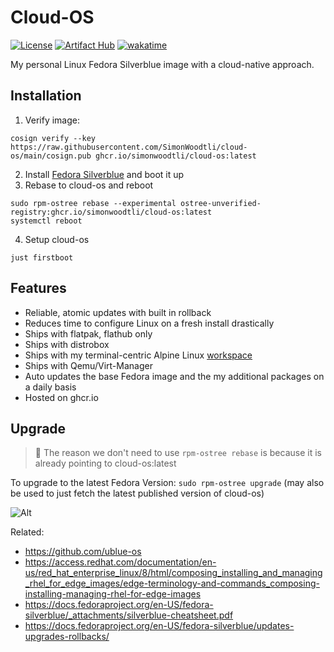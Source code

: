 # Cloud-OS

[![License](https://img.shields.io/badge/license-Apache2-brightgreen.svg)](LICENSE)
[![Artifact Hub](https://img.shields.io/endpoint?url=https://artifacthub.io/badge/repository/cloud-os)](https://artifacthub.io/packages/search?repo=cloud-os)
[![wakatime](https://wakatime.com/badge/user/173067c8-7ded-4cfb-8605-b3032659c00c/project/2500ba3a-f747-4893-b70e-4278332c24fc.svg)](https://wakatime.com/badge/user/173067c8-7ded-4cfb-8605-b3032659c00c/project/2500ba3a-f747-4893-b70e-4278332c24fc)

My personal Linux Fedora Silverblue image with a cloud-native approach.

## Installation

1. Verify image:

```
cosign verify --key https://raw.githubusercontent.com/SimonWoodtli/cloud-os/main/cosign.pub ghcr.io/simonwoodtli/cloud-os:latest
```

2. Install [Fedora Silverblue][silverblue] and boot it up
3. Rebase to cloud-os and reboot

```
sudo rpm-ostree rebase --experimental ostree-unverified-registry:ghcr.io/simonwoodtli/cloud-os:latest
systemctl reboot
```

4. Setup cloud-os

```
just firstboot
```

## Features

* Reliable, atomic updates with built in rollback
* Reduces time to configure Linux on a fresh install drastically
* Ships with flatpak, flathub only
* Ships with distrobox
* Ships with my terminal-centric Alpine Linux [workspace]
* Ships with Qemu/Virt-Manager
* Auto updates the base Fedora image and the my additional packages on a daily
  basis
* Hosted on ghcr.io

## Upgrade

> 🧐 The reason we don't need to use `rpm-ostree rebase` is because it is
> already pointing to cloud-os:latest

To upgrade to the latest Fedora Version: `sudo rpm-ostree upgrade` (may also be
used to just fetch the latest published version of cloud-os)

![Alt](https://repobeats.axiom.co/api/embed/fa9e3f63018894aee1a032e23926a68beb110808.svg "Repobeats analytics image")

[workspace]: <https://github.com/SimonWoodtli/workspace-alpine>
[silverblue]: <https://fedoraproject.org/silverblue/download/>

Related:

* <https://github.com/ublue-os>
* <https://access.redhat.com/documentation/en-us/red_hat_enterprise_linux/8/html/composing_installing_and_managing_rhel_for_edge_images/edge-terminology-and-commands_composing-installing-managing-rhel-for-edge-images>
* <https://docs.fedoraproject.org/en-US/fedora-silverblue/_attachments/silverblue-cheatsheet.pdf>
* <https://docs.fedoraproject.org/en-US/fedora-silverblue/updates-upgrades-rollbacks/>
